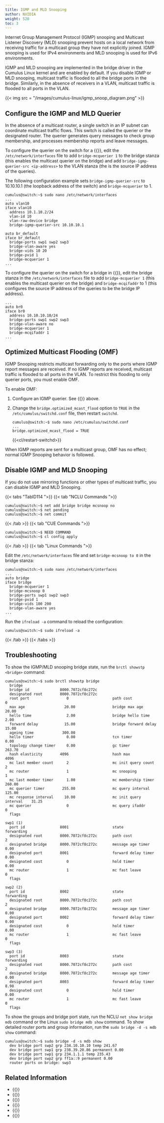 ```yaml
---
title: IGMP and MLD Snooping
author: NVIDIA
weight: 520
toc: 3
---
```

Internet Group Management Protocol (IGMP) snooping and Multicast Listener Discovery (MLD) snooping prevent hosts on a local network from receiving traffic for a multicast group they have not explicitly joined. IGMP snooping is used for IPv4 environments and MLD snooping is used for IPv6 environments.

IGMP and MLD snooping are implemented in the bridge driver in the Cumulus Linux kernel and are enabled by default. If you disable IGMP or MLD snooping, multicast traffic is flooded to all the bridge ports in the bridge. Similarly, in the absence of receivers in a VLAN, multicast traffic is flooded to all ports in the VLAN.

{{< img src = "/images/cumulus-linux/igmp_snoop_diagram.png" >}}

<!--BROADCOM ONLY## Configure IGMP/MLD Snooping over VXLAN

Cumulus Linux supports IGMP/MLD snooping over VXLAN bridges, where VXLAN ports are set as router ports, on Broadcom switches.

To enable IGMP/MLD snooping over VXLAN:

{{< tabs "TabID31 ">}}

{{< tab "NCLU Commands ">}}

```
cumulus@switch:~$ net add bridge mybridge mcsnoop yes
cumulus@switch:~$ net pending
cumulus@switch:~$ net commit
```

{{< /tab >}}

{{< tab "Linux Commands ">}}

```
cumulus@switch:~$ sudo nano /etc/network/interfaces
...
auto bridge
iface bridge
  bridge-ports swp1 swp2 swp3
  bridge-vlan-aware yes
  bridge-vids 100 200
  bridge-pvid 1
  bridge-mcsnoop yes
...
```

Run the `ifreload -a` command to reload the configuration:

```
cumulus@switch:~$ sudo ifreload -a
```

{{< /tab >}}

{{< /tabs >}}

Consider also configuring IGMP/MLD querier. See {{<link url="#configure-igmpmld-querier" text="Configure IGMP/MLD Querier">}}, below.

To disable IGMP/MLD snooping over VXLAN, run the `net add bridge <bridge> mcsnoop no` command.-->

## Configure the IGMP and MLD Querier

In the absence of a multicast router, a single switch in an IP subnet can coordinate multicast traffic flows. This switch is called the querier or the designated router. The querier generates query messages to check group membership, and processes membership reports and leave messages.

To configure the querier on the switch for a {{<link url="VLAN-aware-Bridge-Mode" text="VLAN-aware bridge">}}, edit the `/etc/network/interfaces` file to add `bridge-mcquerier 1` to the bridge stanza (this enables the multicast querier on the bridge) and add `bridge-igmp-querier-src <ip-address>` to the VLAN stanza (the is the source IP address of the queries).

The following configuration example sets `bridge-igmp-querier-src` to 10.10.10.1 (the loopback address of the switch) and `bridge-mcquerier` to 1.

```
cumulus@switch:~$ sudo nano /etc/network/interfaces
...
auto vlan10
iface vlan10
  address 10.1.10.2/24
  vlan-id 10
  vlan-raw-device bridge
  bridge-igmp-querier-src 10.10.10.1

auto br_default
iface br_default
  bridge-ports swp1 swp2 swp3
  bridge-vlan-aware yes
  bridge-vids 10 20
  bridge-pvid 1
  bridge-mcquerier 1
...
```

To configure the querier on the switch for a bridge in {{<link url="Traditional-Bridge-Mode" text="traditional mode">}}, edit the bridge stanza in the `/etc/network/interfaces` file to add `bridge-mcquerier 1` (this enables the multicast querier on the bridge) and `bridge-mcqifaddr` to 1 (this configures the source IP address of the queries to be the bridge IP address).

```
...
auto br0
iface br0
  address 10.10.10.10/24
  bridge-ports swp1 swp2 swp3
  bridge-vlan-aware no
  bridge-mcquerier 1
  bridge-mcqifaddr 1
...
```

## Optimized Multicast Flooding (OMF)

IGMP Snooping restricts multicast forwarding only to the ports where IGMP report messages are received. If no IGMP reports are received, multicast traffic is flooded to all ports in the VLAN. To restrict this flooding to only querier ports, you must enable OMF.

To enable OMF:

1. Configure an IGMP querier. See {{<link url="#configure-the-igmp-and-mld-querier" text="Configure the IGMP and MLD Querier">}} above.
2. Change the `bridge.optimized_mcast_flood` option to `TRUE` in the `/etc/cumulus/switchd.conf` file, then restart `switchd`.

   ```
   cumulus@switch:~$ sudo nano /etc/cumulus/switchd.conf
   ...
   bridge.optimized_mcast_flood = TRUE
   ```

   {{<cl/restart-switchd>}}

When IGMP reports are sent for a multicast group, OMF has no effect; normal IGMP Snooping behavior is followed.

## Disable IGMP and MLD Snooping

If you do not use mirroring functions or other types of multicast traffic, you can disable IGMP and MLD Snooping.

{{< tabs "TabID114 ">}}
{{< tab "NCLU Commands ">}}

```
cumulus@switch:~$ net add bridge bridge mcsnoop no
cumulus@switch:~$ net pending
cumulus@switch:~$ net commit
```

{{< /tab >}}
{{< tab "CUE Commands ">}}

```
cumulus@switch:~$ NEED COMMAND
cumulus@switch:~$ cl config apply
```

{{< /tab >}}
{{< tab "Linux Commands ">}}

Edit the `/etc/network/interfaces` file and set `bridge-mcsnoop to 0` in the bridge stanza:

```
cumulus@switch:~$ sudo nano /etc/network/interfaces
...
auto bridge
iface bridge
  bridge-mcquerier 1
  bridge-mcsnoop 0
  bridge-ports swp1 swp2 swp3
  bridge-pvid 1
  bridge-vids 100 200
  bridge-vlan-aware yes
...
```

Run the `ifreload -a` command to reload the configuration:

```
cumulus@switch:~$ sudo ifreload -a
```

{{< /tab >}}
{{< /tabs >}}

## Troubleshooting

To show the IGMP/MLD snooping bridge state, run the `brctl showstp <bridge>` command:

```
cumulus@switch:~$ sudo brctl showstp bridge
  bridge
  bridge id              8000.7072cf8c272c
  designated root        8000.7072cf8c272c
  root port                 0                    path cost                  0
  max age                  20.00                 bridge max age            20.00
  hello time                2.00                 bridge hello time          2.00
  forward delay            15.00                 bridge forward delay      15.00
  ageing time             300.00
  hello timer               0.00                 tcn timer                  0.00
  topology change timer     0.00                 gc timer                 263.70
  hash elasticity        4096                    hash max                4096
  mc last member count      2                    mc init query count        2
  mc router                 1                    mc snooping                1
  mc last member timer      1.00                 mc membership timer      260.00
  mc querier timer        255.00                 mc query interval        125.00
  mc response interval     10.00                 mc init query interval    31.25
  mc querier                0                    mc query ifaddr            0
  flags

swp1 (1)
  port id                8001                    state                forwarding
  designated root        8000.7072cf8c272c       path cost                  2
  designated bridge      8000.7072cf8c272c       message age timer          0.00
  designated port        8001                    forward delay timer        0.00
  designated cost           0                    hold timer                 0.00
  mc router                 1                    mc fast leave              0
  flags

swp2 (2)
  port id                8002                    state                forwarding
  designated root        8000.7072cf8c272c       path cost                  2
  designated bridge      8000.7072cf8c272c       message age timer          0.00
  designated port        8002                    forward delay timer        0.00
  designated cost           0                    hold timer                 0.00
  mc router                 1                    mc fast leave              0
  flags

swp3 (3)
  port id                8003                    state                forwarding
  designated root        8000.7072cf8c272c       path cost                  2
  designated bridge      8000.7072cf8c272c       message age timer          0.00
  designated port        8003                    forward delay timer        8.98
  designated cost           0                    hold timer                 0.00
  mc router                 1                    mc fast leave              0
  flags
```

To show the groups and bridge port state, run the NCLU `net show bridge mdb` command or the Linux `sudo bridge mdb show` command. To show detailed router ports and group information, run the `sudo bridge -d -s mdb show` command:

```
cumulus@switch:~$ sudo bridge -d -s mdb show
  dev bridge port swp2 grp 234.10.10.10 temp 241.67
  dev bridge port swp1 grp 238.39.20.86 permanent 0.00
  dev bridge port swp1 grp 234.1.1.1 temp 235.43
  dev bridge port swp2 grp ff1a::9 permanent 0.00
  router ports on bridge: swp3
```

## Related Information

- {{<exlink url="http://en.wikipedia.org/wiki/IGMP_snooping" text="Wikipedia entry for IGMP snooping">}}
- {{<exlink url="http://tools.ietf.org/rfc/rfc2236.txt" text="RFC 2236">}}
- {{<exlink url="http://tools.ietf.org/search/rfc2710" text="RFC 2710">}}
- {{<exlink url="http://tools.ietf.org/html/rfc3376" text="RFC 3376">}}
- {{<exlink url="http://tools.ietf.org/html/rfc3810" text="RFC 3810">}}
- {{<exlink url="https://tools.ietf.org/html/rfc4541" text="RFC 4541">}}
